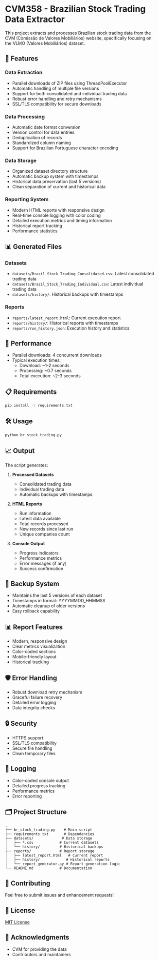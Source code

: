 # CVM358 - Brazilian Stock Trading Data Extractor

This project extracts and processes Brazilian stock trading data from the CVM (Comissão de Valores Mobiliários) website, specifically focusing on the VLMO (Valores Mobiliários) dataset.

## 🌟 Features

### Data Extraction
- Parallel downloads of ZIP files using ThreadPoolExecutor
- Automatic handling of multiple file versions
- Support for both consolidated and individual trading data
- Robust error handling and retry mechanisms
- SSL/TLS compatibility for secure downloads

### Data Processing
- Automatic date format conversion
- Version control for data entries
- Deduplication of records
- Standardized column naming
- Support for Brazilian Portuguese character encoding

### Data Storage
- Organized dataset directory structure
- Automatic backup system with timestamps
- Historical data preservation (last 5 versions)
- Clean separation of current and historical data

### Reporting System
- Modern HTML reports with responsive design
- Real-time console logging with color coding
- Detailed execution metrics and timing information
- Historical report tracking
- Performance statistics

## 📊 Generated Files

### Datasets
- `datasets/Brazil_Stock_Trading_Consolidated.csv`: Latest consolidated trading data
- `datasets/Brazil_Stock_Trading_Individual.csv`: Latest individual trading data
- `datasets/history/`: Historical backups with timestamps

### Reports
- `reports/latest_report.html`: Current execution report
- `reports/history/`: Historical reports with timestamps
- `reports/run_history.json`: Execution history and statistics

## 🚀 Performance

- Parallel downloads: 4 concurrent downloads
- Typical execution times:
  - Download: ~1-2 seconds
  - Processing: ~0.7 seconds
  - Total execution: ~2-3 seconds

## 📋 Requirements

```bash
pip install -r requirements.txt
```

## 🛠️ Usage

```bash
python br_stock_trading.py
```

## 📈 Output

The script generates:

1. **Processed Datasets**
   - Consolidated trading data
   - Individual trading data
   - Automatic backups with timestamps

2. **HTML Reports**
   - Run information
   - Latest data available
   - Total records processed
   - New records since last run
   - Unique companies count

3. **Console Output**
   - Progress indicators
   - Performance metrics
   - Error messages (if any)
   - Success confirmation

## 🔄 Backup System

- Maintains the last 5 versions of each dataset
- Timestamps in format: YYYYMMDD_HHMMSS
- Automatic cleanup of older versions
- Easy rollback capability

## 📊 Report Features

- Modern, responsive design
- Clear metrics visualization
- Color-coded sections
- Mobile-friendly layout
- Historical tracking

## 🛡️ Error Handling

- Robust download retry mechanism
- Graceful failure recovery
- Detailed error logging
- Data integrity checks

## 🔒 Security

- HTTPS support
- SSL/TLS compatibility
- Secure file handling
- Clean temporary files

## 📝 Logging

- Color-coded console output
- Detailed progress tracking
- Performance metrics
- Error reporting

## 🗂️ Project Structure

```
.
├── br_stock_trading.py    # Main script
├── requirements.txt       # Dependencies
├── datasets/             # Data storage
│   ├── *.csv            # Current datasets
│   └── history/         # Historical backups
├── reports/             # Report storage
│   ├── latest_report.html   # Current report
│   ├── history/            # Historical reports
│   └── report_generator.py # Report generation logic
└── README.md            # Documentation
```

## 🤝 Contributing

Feel free to submit issues and enhancement requests!

## 📜 License

[MIT License](LICENSE)

## 🙏 Acknowledgments

- CVM for providing the data
- Contributors and maintainers 